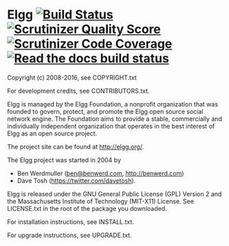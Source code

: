 Elgg [![Build Status](https://secure.travis-ci.org/Elgg/Elgg.svg?branch=2.0)](https://travis-ci.org/Elgg/Elgg) [![Scrutinizer Quality Score](https://scrutinizer-ci.com/g/Elgg/Elgg/badges/quality-score.png?s=2.0)](https://scrutinizer-ci.com/g/Elgg/Elgg/?branch=2.0) [![Scrutinizer Code Coverage](https://scrutinizer-ci.com/g/Elgg/Elgg/badges/coverage.png?b=2.0)](https://scrutinizer-ci.com/g/Elgg/Elgg/?branch=2.0) [![Read the docs build status](https://readthedocs.org/projects/elgg/badge/?version=2.0)](http://learn.elgg.org/en/2.0/)
====

Copyright (c) 2008-2016, see COPYRIGHT.txt

For development credits, see CONTRIBUTORS.txt.

Elgg is managed by the Elgg Foundation, a nonprofit organization that was
founded to govern, protect, and promote the Elgg open source social network
engine.  The Foundation aims to provide a stable, commercially and
individually independent organization that operates in the best interest of Elgg
as an open source project.

The project site can be found at http://elgg.org/.

The Elgg project was started in 2004 by
 - Ben Werdmuller (<ben@benwerd.com>, <http://benwerd.com>)
 - Dave Tosh (<https://twitter.com/davetosh>).

Elgg is released under the GNU General Public License (GPL) Version 2 and the
Massachusetts Institute of Technology (MIT-X11) License. See LICENSE.txt
in the root of the package you downloaded.

For installation instructions, see INSTALL.txt.

For upgrade instructions, see UPGRADE.txt.
